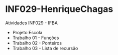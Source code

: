 # INF029-HenriqueChagas
Atividades INF029 - IFBA
- Projeto Escola
- Trabalho 01 - Funções
- Trabalho 02 - Ponteiros
- Trabalho 03 - Lista de recursão